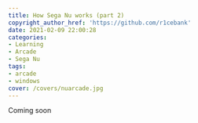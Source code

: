 ```yaml
---
title: How Sega Nu works (part 2)
copyright_author_href: 'https://github.com/r1cebank'
date: 2021-02-09 22:00:28
categories:
- Learning
- Arcade
- Sega Nu
tags:
- arcade
- windows
cover: /covers/nuarcade.jpg
---
```


Coming soon